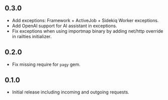 ## 0.3.0

- Add exceptions: Framework + ActiveJob + Sidekiq Worker exceptions.
- Add OpenAI support for AI assistant in exceptions.
- Fix exceptions when using importmap binary by adding net/http override in railties initializer.

## 0.2.0

- Fix missing require for `pagy` gem.

## 0.1.0

- Initial release including incoming and outgoing requests.